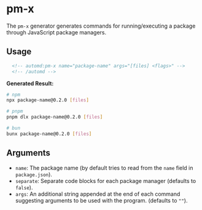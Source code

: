 # pm-x

The `pm-x` generator generates commands for running/executing a package through JavaScript package managers.

## Usage

```md
  <!-- automd:pm-x name="package-name" args="[files] <flags>" -->
  <!-- /automd -->
```

**Generated Result:**

<!-- automd:pm-x name="package-name" args=[files] <flags> -->

```sh
# npm
npx package-name@0.2.0 [files]

# pnpm
pnpm dlx package-name@0.2.0 [files]

# bun
bunx package-name@0.2.0 [files]
```

<!-- /automd -->

## Arguments

- `name`: The package name (by default tries to read from the `name` field in `package.json`).
- `separate`: Separate code blocks for each package manager (defaults to `false`).
- `args`: An additional string appended at the end of each command suggesting arguments to be used with the program. (defaults to `""`).
